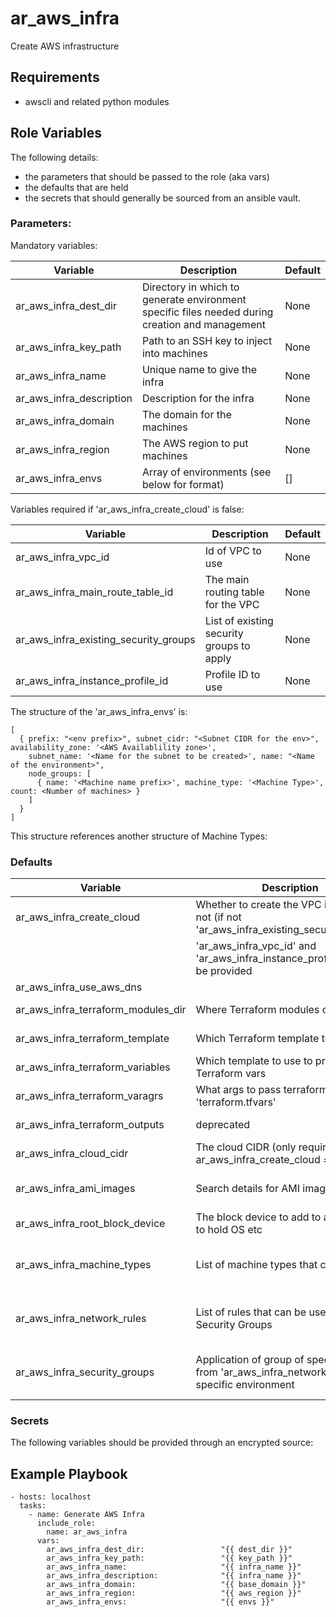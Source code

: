 # ar_aws_infra

Create AWS infrastructure

## Requirements
- awscli and related python modules


## Role Variables
The following details:
- the parameters that should be passed to the role (aka vars)
- the defaults that are held
- the secrets that should generally be sourced from an ansible vault.

### Parameters:

Mandatory variables:

| Variable                 | Description                                                                                     | Default |
| --------                 | -----------                                                                                     | ------- |
| ar_aws_infra_dest_dir    | Directory in which to generate environment specific files needed during creation and management | None    |
| ar_aws_infra_key_path    | Path to an SSH key to inject into machines                                                      | None    |
| ar_aws_infra_name        | Unique name to give the infra                                                                   | None    |
| ar_aws_infra_description | Description for the infra                                                                       | None    |
| ar_aws_infra_domain      | The domain for the machines                                                                     | None    |
| ar_aws_infra_region      | The AWS region to put machines                                                                  | None    |
| ar_aws_infra_envs        | Array of environments (see below for format)                                                    | []      |

Variables required if 'ar_aws_infra_create_cloud' is false:

| Variable                              | Description                               | Default |
| --------                              | -----------                               | ------- |
| ar_aws_infra_vpc_id                   | Id of VPC to use                          | None    |
| ar_aws_infra_main_route_table_id      | The main routing table for the VPC        | None    |
| ar_aws_infra_existing_security_groups | List of existing security groups to apply | None    |
| ar_aws_infra_instance_profile_id      | Profile ID to use                         | None    |


The structure of the 'ar_aws_infra_envs' is:
```
[
  { prefix: "<env prefix>", subnet_cidr: "<Subnet CIDR for the env>", availability_zone: '<AWS Availablility zone>',
    subnet_name: '<Name for the subnet to be created>', name: "<Name of the environment>",
    node_groups: [
      { name: '<Machine name prefix>', machine_type: '<Machine Type>', count: <Number of machines> }
    ]
  }
]
```
This structure references another structure of Machine Types:


### Defaults
| Variable                           | Description                                                                                        | Default                                                           |
| --------                           | -----------                                                                                        | -------                                                           |
| ar_aws_infra_create_cloud          | Whether to create the VPC in AWS or not (if not 'ar_aws_infra_existing_security_groups',           | true                                                              |
|                                    | 'ar_aws_infra_vpc_id' and 'ar_aws_infra_instance_profile_id' must be provided                      |                                                                   |
| ar_aws_infra_use_aws_dns           |                                                                                                    | false                                                             |
| ar_aws_infra_terraform_modules_dir | Where Terraform modules can be found                                                               | {{ role_path }}/files/terraform                                   |
| ar_aws_infra_terraform_template    | Which Terraform template to use                                                                    | aws-infra-main.tf.j2                                              |
| ar_aws_infra_terraform_variables   | Which template to use to provide Terraform vars                                                    | aws-infra-variables.tf.j2                                         |
| ar_aws_infra_terraform_varagrs     | What args to pass terraform through 'terraform.tfvars'                                             | terraform.tfvars.j2                                               |
| ar_aws_infra_terraform_outputs     | deprecated                                                                                         | aws-infra-outputs.tf.j2                                           |
| ar_aws_infra_cloud_cidr            | The cloud CIDR (only required if ar_aws_infra_create_cloud = true)                                 | 10.0.0.0/16                                                       |
| ar_aws_infra_ami_images            | Search details for AMI images                                                                      | Array including RHEL 7.7 and Centos 7 images                      |
| ar_aws_infra_root_block_device     | The block device to add to all machines to hold OS etc                                             | {size: "10", type: "gp2"}                                         |
| ar_aws_infra_machine_types         | List of machine types that can be used                                                             | Consists of one machine type ('default_node') - t2.micro RHEL 7.7 |
| ar_aws_infra_network_rules         | List of rules that can be used in Security Groups                                                  | Open network internally and SSH allowed from outside              |
| ar_aws_infra_security_groups       | Application of group of specific rules from 'ar_aws_infra_network_rules' to a specific environment | Open network internally and SSH allowed from outside              |


### Secrets
The following variables should be provided through an encrypted source:

## Example Playbook

```
- hosts: localhost
  tasks:
    - name: Generate AWS Infra
      include_role:
        name: ar_aws_infra
      vars:
        ar_aws_infra_dest_dir:                 "{{ dest_dir }}"
        ar_aws_infra_key_path:                 "{{ key_path }}"
        ar_aws_infra_name:                     "{{ infra_name }}"
        ar_aws_infra_description:              "{{ infra_name }}"
        ar_aws_infra_domain:                   "{{ base_domain }}"
        ar_aws_infra_region:                   "{{ aws_region }}"
        ar_aws_infra_envs:                     "{{ envs }}"    
```
